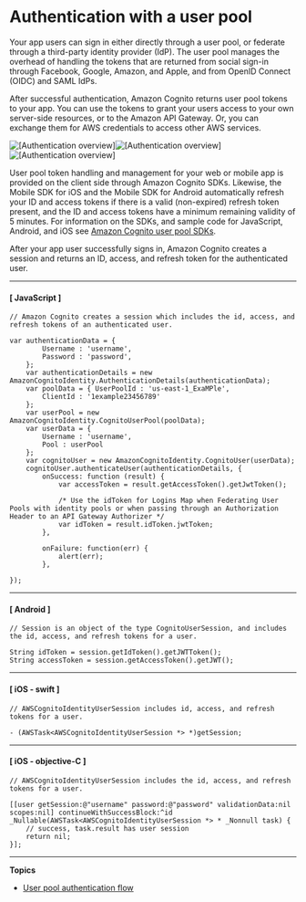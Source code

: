 # Authentication with a user pool<a name="authentication"></a>

Your app users can sign in either directly through a user pool, or federate through a third\-party identity provider \(IdP\)\. The user pool manages the overhead of handling the tokens that are returned from social sign\-in through Facebook, Google, Amazon, and Apple, and from OpenID Connect \(OIDC\) and SAML IdPs\.

After successful authentication, Amazon Cognito returns user pool tokens to your app\. You can use the tokens to grant your users access to your own server\-side resources, or to the Amazon API Gateway\. Or, you can exchange them for AWS credentials to access other AWS services\.

![\[Authentication overview\]](http://docs.aws.amazon.com/cognito/latest/developerguide/)![\[Authentication overview\]](http://docs.aws.amazon.com/cognito/latest/developerguide/)![\[Authentication overview\]](http://docs.aws.amazon.com/cognito/latest/developerguide/)

User pool token handling and management for your web or mobile app is provided on the client side through Amazon Cognito SDKs\. Likewise, the Mobile SDK for iOS and the Mobile SDK for Android automatically refresh your ID and access tokens if there is a valid \(non\-expired\) refresh token present, and the ID and access tokens have a minimum remaining validity of 5 minutes\. For information on the SDKs, and sample code for JavaScript, Android, and iOS see [Amazon Cognito user pool SDKs](https://docs.aws.amazon.com/cognito/latest/developerguide/user-pool-sdk-links.html)\.

After your app user successfully signs in, Amazon Cognito creates a session and returns an ID, access, and refresh token for the authenticated user\.

------
#### [ JavaScript ]

```
// Amazon Cognito creates a session which includes the id, access, and refresh tokens of an authenticated user.

var authenticationData = {
        Username : 'username',
        Password : 'password',
    };
    var authenticationDetails = new AmazonCognitoIdentity.AuthenticationDetails(authenticationData);
    var poolData = { UserPoolId : 'us-east-1_ExaMPle',
        ClientId : '1example23456789'
    };
    var userPool = new AmazonCognitoIdentity.CognitoUserPool(poolData);
    var userData = {
        Username : 'username',
        Pool : userPool
    };
    var cognitoUser = new AmazonCognitoIdentity.CognitoUser(userData);
    cognitoUser.authenticateUser(authenticationDetails, {
        onSuccess: function (result) {
            var accessToken = result.getAccessToken().getJwtToken();

            /* Use the idToken for Logins Map when Federating User Pools with identity pools or when passing through an Authorization Header to an API Gateway Authorizer */
            var idToken = result.idToken.jwtToken;
        },

        onFailure: function(err) {
            alert(err);
        },

});
```

------
#### [ Android ]

```
// Session is an object of the type CognitoUserSession, and includes the id, access, and refresh tokens for a user.

String idToken = session.getIdToken().getJWTToken();
String accessToken = session.getAccessToken().getJWT();
```

------
#### [ iOS \- swift ]

```
// AWSCognitoIdentityUserSession includes id, access, and refresh tokens for a user.

- (AWSTask<AWSCognitoIdentityUserSession *> *)getSession;
```

------
#### [ iOS \- objective\-C ]

```
// AWSCognitoIdentityUserSession includes the id, access, and refresh tokens for a user.

[[user getSession:@"username" password:@"password" validationData:nil scopes:nil] continueWithSuccessBlock:^id _Nullable(AWSTask<AWSCognitoIdentityUserSession *> * _Nonnull task) {
    // success, task.result has user session
    return nil;
}];
```

------

**Topics**
+ [User pool authentication flow](amazon-cognito-user-pools-authentication-flow.md)